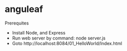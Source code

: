 # anguleaf
Prerequites
* Install Node, and Express
* Run web server by command: node server.js
* Goto http://localhost:8084/01_HelloWorld/Index.html